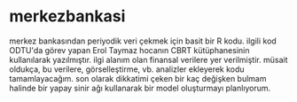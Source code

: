 # merkezbankasi
merkez bankasından periyodik veri çekmek için basit bir R kodu. 
ilgili kod ODTU'da görev yapan Erol Taymaz hocanın CBRT kütüphanesinin kullanılarak yazılmıştır. 
ilgi alanım olan finansal verilere yer verilmiştir. müsait oldukça, bu verilere, görselleştirme, vb. analizler ekleyerek kodu tamamlayacağım.
son olarak dikkatimi çeken bir kaç değişken bulmam halinde bir yapay sinir ağı kullanarak bir model oluşturmayı planlıyorum. 
